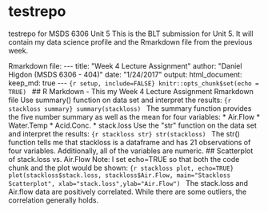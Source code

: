 # testrepo
testrepo for MSDS 6306 Unit 5
This is the BLT submission for Unit 5. It will contain my data science profile and the Rmarkdown file from the previous week.


Rmarkdown file:
--- title: "Week 4 Lecture Assignment" author: "Daniel Higdon (MSDS 6306 - 404)" date: "1/24/2017" output: html_document: keep_md: true --- ```{r setup, include=FALSE} knitr::opts_chunk$set(echo = TRUE) ``` ## R Markdown - This my Week 4 Lecture Assignment Rmarkdown file Use summary() function on data set and interpret the results: ```{r stackloss summary} summary(stackloss) ``` The summary function provides the five number summary as well as the mean for four variables: * Air.Flow * Water.Temp * Acid.Conc. * stack.loss Use the "str" function on the data set and interpret the results: ```{r stackloss str} str(stackloss) ``` The str() function tells me that stackloss is a dataframe and has 21 observations of four variables. Additionally, all of the variables are numeric. ## Scatterplot of stack.loss vs. Air.Flow Note: I set echo=TRUE so that both the code chunk and the plot would be shown: ```{r stackloss plot, echo=TRUE} plot(stackloss$stack.loss, stackloss$Air.Flow, main="Stackloss Scatterplot", xlab="stack.loss",ylab="Air.Flow") ``` The stack.loss and Air.flow data are positively correlated. While there are some outliers, the correlation generally holds.

